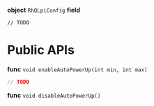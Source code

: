 **object** `RhQLpiConfig`
**field**
```
// TODO
```

# Public APIs
**func** `void enableAutoPowerUp(int min, int max)`
```systemverilog
// TODO
```

**func** `void disableAutoPowerUp()`